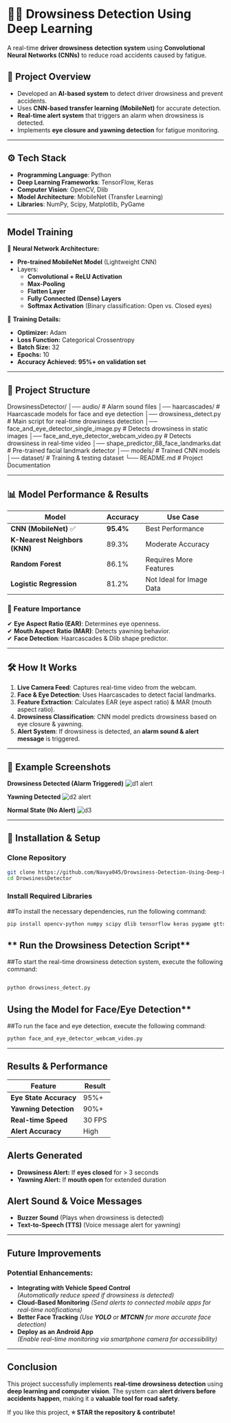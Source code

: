 # 🚗💤 **Drowsiness Detection Using Deep Learning**
A real-time **driver drowsiness detection system** using **Convolutional Neural Networks (CNNs)** to reduce road accidents caused by fatigue.

## 📌 **Project Overview**
- Developed an **AI-based system** to detect driver drowsiness and prevent accidents.
- Uses **CNN-based transfer learning (MobileNet)** for accurate detection.
- **Real-time alert system** that triggers an alarm when drowsiness is detected.
- Implements **eye closure and yawning detection** for fatigue monitoring.

---

## ⚙️ **Tech Stack**
- **Programming Language**: Python  
- **Deep Learning Frameworks**: TensorFlow, Keras  
- **Computer Vision**: OpenCV, Dlib  
- **Model Architecture**: MobileNet (Transfer Learning)  
- **Libraries**: NumPy, Scipy, Matplotlib, PyGame  

---

## **Model Training**
📌 **Neural Network Architecture:**  
- **Pre-trained MobileNet Model** (Lightweight CNN)
- Layers:
  - **Convolutional + ReLU Activation**
  - **Max-Pooling**
  - **Flatten Layer**
  - **Fully Connected (Dense) Layers**
  - **Softmax Activation** (Binary classification: Open vs. Closed eyes)
  
📌 **Training Details:**  
- **Optimizer:** Adam
- **Loss Function:** Categorical Crossentropy
- **Batch Size:** 32
- **Epochs:** 10
- **Accuracy Achieved:** **95%+ on validation set**

---

## 📂 **Project Structure**
DrowsinessDetector/ │── audio/ # Alarm sound files │── haarcascades/ # Haarcascade models for face and eye detection │── drowsiness_detect.py # Main script for real-time drowsiness detection │── face_and_eye_detector_single_image.py # Detects drowsiness in static images │── face_and_eye_detector_webcam_video.py # Detects drowsiness in real-time video │── shape_predictor_68_face_landmarks.dat # Pre-trained facial landmark detector │── models/ # Trained CNN models │── dataset/ # Training & testing dataset └── README.md # Project Documentation

---

## 📊 **Model Performance & Results**
| **Model**               | **Accuracy** | **Use Case** |
|-------------------------|-------------|-------------|
| **CNN (MobileNet)** ✅  | **95.4%**   | Best Performance |
| **K-Nearest Neighbors (KNN)** | 89.3% | Moderate Accuracy |
| **Random Forest**       | 86.1%       | Requires More Features |
| **Logistic Regression** | 81.2%       | Not Ideal for Image Data |

### 🚨 **Feature Importance**
✔ **Eye Aspect Ratio (EAR)**: Determines eye openness.  
✔ **Mouth Aspect Ratio (MAR)**: Detects yawning behavior.  
✔ **Face Detection**: Haarcascades & Dlib shape predictor.

---

## 🛠️ **How It Works**
1. **Live Camera Feed**: Captures real-time video from the webcam.  
2. **Face & Eye Detection**: Uses Haarcascades to detect facial landmarks.  
3. **Feature Extraction**: Calculates EAR (eye aspect ratio) & MAR (mouth aspect ratio).  
4. **Drowsiness Classification**: CNN model predicts drowsiness based on eye closure & yawning.  
5. **Alert System**: If drowsiness is detected, an **alarm sound & alert message** is triggered.

---

## 📸 **Example Screenshots**
**Drowsiness Detected (Alarm Triggered)**
![d1 alert](https://github.com/user-attachments/assets/677e846e-21e7-4819-a929-0ff8ec133bcd)

**Yawning Detected**
![d2 alert](https://github.com/user-attachments/assets/36435f7c-c551-4e81-a506-05c0b1bb7b86)


**Normal State (No Alert)**
![d3](https://github.com/user-attachments/assets/8d25a08d-7229-4d87-97c2-a22054effb28)

---

## 🔧 **Installation & Setup**
### **Clone Repository**
```bash
git clone https://github.com/Navya045/Drowsiness-Detection-Using-Deep-Learning
cd DrowsinessDetector
```
### **Install Required Libraries**
##To install the necessary dependencies, run the following command:
```bash
pip install opencv-python numpy scipy dlib tensorflow keras pygame gtts imutils
```
## ** Run the Drowsiness Detection Script**
##To start the real-time drowsiness detection system, execute the following command:
```bash

python drowsiness_detect.py
```
## Using the Model for Face/Eye Detection**
##To run the face and eye detection, execute the following command:

```bash
python face_and_eye_detector_webcam_video.py
```
---
## **Results & Performance**
| **Feature**            | **Result** |
|------------------------|-----------|
| **Eye State Accuracy** | 95%+  |
| **Yawning Detection**  | 90%+  |
| **Real-time Speed**    | 30 FPS  |
| **Alert Accuracy**     | High  |

##  **Alerts Generated**
- **Drowsiness Alert:** If **eyes closed** for > 3 seconds 
- **Yawning Alert:** If **mouth open** for extended duration   

##  **Alert Sound & Voice Messages**
- **Buzzer Sound** (Plays when drowsiness is detected)  
- **Text-to-Speech (TTS)** (Voice message alert for yawning)  

---
## **Future Improvements**
### **Potential Enhancements:**
- **Integrating with Vehicle Speed Control**  
  *(Automatically reduce speed if drowsiness is detected)*
- **Cloud-Based Monitoring** 
  *(Send alerts to connected mobile apps for real-time notifications)*
- **Better Face Tracking** 
  *(Use **YOLO** or **MTCNN** for more accurate face detection)*
- **Deploy as an Android App**  
  *(Enable real-time monitoring via smartphone camera for accessibility)*
---
## **Conclusion**
This project successfully implements **real-time drowsiness detection** using **deep learning and computer vision**. The system can **alert drivers before accidents happen**, making it a **valuable tool for road safety**.   

If you like this project, **⭐️ STAR the repository & contribute!**  


